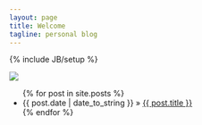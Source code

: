 ```yaml
---
layout: page
title: Welcome
tagline: personal blog
---
```

{% include JB/setup %}
<div class="container">
	<img src="http://www.bz55.com/uploads/allimg/150309/139-150309101A0.jpg"/>
</div>
<ul class="posts">
  {% for post in site.posts %}
    <li><span>{{ post.date | date_to_string }}</span> &raquo; <a href="{{ BASE_PATH }}{{ post.url }}">{{ post.title }}</a></li>
  {% endfor %}
</ul>

